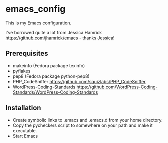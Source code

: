 # emacs_config

This is my Emacs configuration.

I've borrowed quite a lot from Jessica Hamrick https://github.com/jhamrick/emacs - thanks Jessica!

## Prerequisites

* makeinfo (Fedora package texinfo)
* pyflakes
* pep8 (Fedora package python-pep8)
* PHP_CodeSniffer https://github.com/squizlabs/PHP_CodeSniffer
* WordPress-Coding-Standards https://github.com/WordPress-Coding-Standards/WordPress-Coding-Standards

## Installation

* Create symbolic links to .emacs and .emacs.d from your home directory.
* Copy the pycheckers script to somewhere on your path and make it executable.
* Start Emacs
